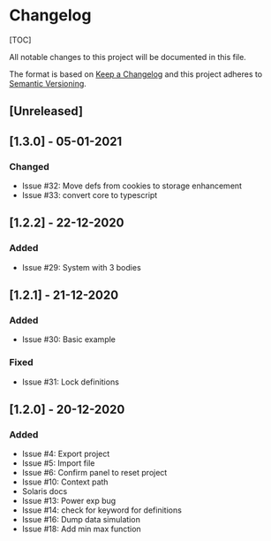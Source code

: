 # Changelog

[TOC]

All notable changes to this project will be documented in this file.

The format is based on [Keep a Changelog](http://keepachangelog.com/en/1.0.0/)
and this project adheres to [Semantic Versioning](http://semver.org/spec/v2.0.0.html).

## [Unreleased]

## [1.3.0] - 05-01-2021

### Changed

- Issue #32: Move defs from cookies to storage enhancement
- Issue #33: convert core to typescript

## [1.2.2] - 22-12-2020

### Added

- Issue #29: System with 3 bodies

## [1.2.1] - 21-12-2020

### Added

- Issue #30: Basic example

### Fixed

- Issue #31: Lock definitions

## [1.2.0] - 20-12-2020

### Added

- Issue #4: Export project
- Issue #5: Import file
- Issue #6: Confirm panel to reset project
- Issue #10: Context path
- Solaris docs
- Issue #13: Power exp bug
- Issue #14: check for keyword for definitions
- Issue #16: Dump data simulation
- Issue #18: Add min max function
